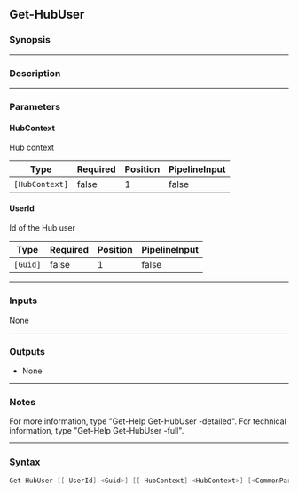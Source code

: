 Get-HubUser
-----------

### Synopsis

---

### Description

---

### Parameters
#### **HubContext**
Hub context

|Type          |Required|Position|PipelineInput|
|--------------|--------|--------|-------------|
|`[HubContext]`|false   |1       |false        |

#### **UserId**
Id of the Hub user

|Type    |Required|Position|PipelineInput|
|--------|--------|--------|-------------|
|`[Guid]`|false   |1       |false        |

---

### Inputs
None

---

### Outputs
* None

---

### Notes
For more information, type "Get-Help Get-HubUser -detailed". For technical information, type "Get-Help Get-HubUser -full".

---

### Syntax
```PowerShell
Get-HubUser [[-UserId] <Guid>] [[-HubContext] <HubContext>] [<CommonParameters>]
```
